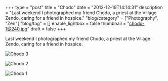 +++
type = "post"
title = "Chodo"
date = "2012-12-19T14:14:31"
description = "Last weekend I photographed my friend Chodo, a priest at the Village Zendo, caring for a friend in hospice."
"blog/category" = ["Photography", "Zen"]
"blog/tag" = []
enable_lightbox = false
thumbnail = "chodo-1@240.jpg"
draft = false
+++

<p>Last weekend I photographed my friend Chodo, a priest at the Village Zendo, caring for a friend in hospice.</p>
<p><img style="display:block; margin-left:auto; margin-right:auto;" src="chodo-3.jpg" alt="Chodo 3" title="chodo-3.jpg" border="0"   /></p>
<p><img style="display:block; margin-left:auto; margin-right:auto;" src="chodo-2.jpg" alt="Chodo 2" title="chodo-2.jpg" border="0"   /></p>
<p><img style="display:block; margin-left:auto; margin-right:auto;" src="chodo-1.jpg" alt="Chodo 1" title="chodo-1.jpg" border="0"   /></p>
    